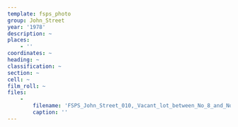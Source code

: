 ```yaml
---
template: fsps_photo
group: John_Street
year: '1978'
description: ~
places:
    - ''
coordinates: ~
heading: ~
classification: ~
section: ~
cell: ~
film_roll: ~
files:
    -
        filename: 'FSPS_John_Street_010,_Vacant_lot_between_No_8_and_No_12,_5-1-B,_1978-80.png'
        caption: ''
---
```

